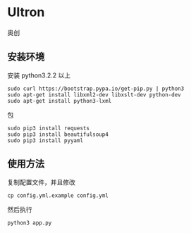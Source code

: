 # UItron
奥创

## 安装环境


安装 python3.2.2 以上

```
sudo curl https://bootstrap.pypa.io/get-pip.py | python3
sudo apt-get install libxml2-dev libxslt-dev python-dev
sudo apt-get install python3-lxml
```

包

```
sudo pip3 install requests
sudo pip3 install beautifulsoup4
sudo pip3 install pyyaml
```

## 使用方法

复制配置文件，并且修改

```
cp config.yml.example config.yml
```

然后执行

```
python3 app.py
```